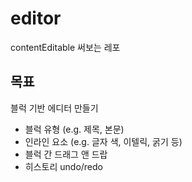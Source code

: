 # editor

contentEditable 써보는 레포

## 목표

블럭 기반 에디터 만들기

- 블럭 유형 (e.g. 제목, 본문)
- 인라인 요소 (e.g. 글자 색, 이텔릭, 굵기 등)
- 블럭 간 드래그 앤 드랍
- 히스토리 undo/redo